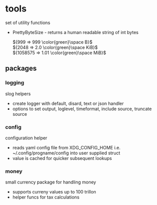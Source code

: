 # tools
set of utility functions
* PrettyByteSize - returns a human readable string of int bytes  
    
    ${999 => 999 \color{green}\space B}$  
    ${2048 => 2.0 \color{green}\space KiB}$  
    ${1058575 => 1.01 \color{green}\space MiB}$

## packages
### logging
slog helpers
* create logger with default, disard, text or json handler
* options to set output, loglevel, timeformat, include source, truncate source
### config
configuration helper
* reads yaml config file from XDG_CONFIG_HOME i.e. ~/.config/progname/config into user supplied struct
* value is cached for quicker subsequent lookups
### money
small currency package for handling money
* supports curreny values up to 100 trillon
* helper funcs for tax calculations